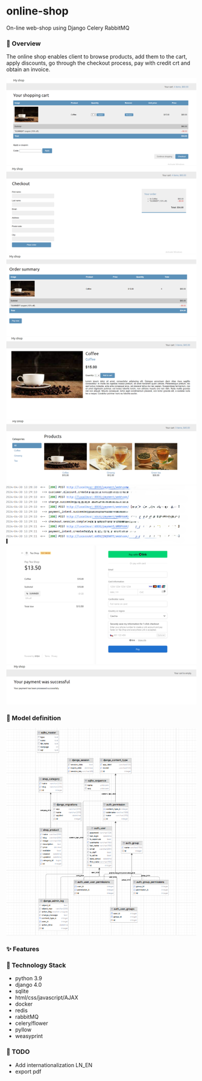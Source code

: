 # online-shop
On-line web-shop using Django Celery RabbitMQ

### 🚀 Overview
The online shop enables client to browse products, add them to the cart, apply discounts,
go through the checkout process, pay with credit crt and obtain an invoice.

![cart1.png](myshop%2Fshop%2Fstatic%2Fscreenshots%2Fcart1.png)
![cart2.png](myshop%2Fshop%2Fstatic%2Fscreenshots%2Fcart2.png)
![checkot.png](myshop%2Fshop%2Fstatic%2Fscreenshots%2Fcheckot.png)
![main2.png](myshop%2Fshop%2Fstatic%2Fscreenshots%2Fmain2.png)
![main_1.png](myshop%2Fshop%2Fstatic%2Fscreenshots%2Fmain_1.png)
![payment_confirmations_logs.png](myshop%2Fshop%2Fstatic%2Fscreenshots%2Fpayment_confirmations_logs.png)
![stripe.png](myshop%2Fshop%2Fstatic%2Fscreenshots%2Fstripe.png)
![successful.png](myshop%2Fshop%2Fstatic%2Fscreenshots%2Fsuccessful.png)

### 🍁 Model definition
![model.png](myshop%2Fshop%2Fstatic%2Fscreenshots%2Fmodel.png)

### ✨ Features


### 🚀 Technology Stack
- python 3.9
- django 4.0
- sqlite
- html/css/javascript/AJAX
- docker
- redis
- rabbitMQ
- celery/flower
- pyllow
- weasyprint


### 🔎 TODO
- Add internationalization LN_EN
- export pdf